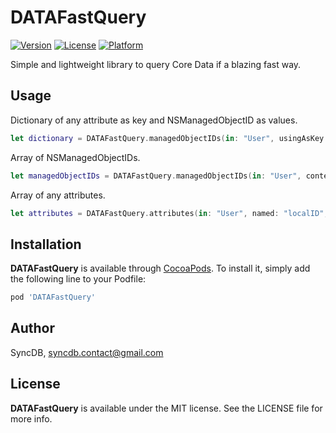 # DATAFastQuery

[![Version](https://img.shields.io/cocoapods/v/DATAFastQuery.svg?style=flat)](http://cocoadocs.org/docsets/DATAFastQuery)
[![License](https://img.shields.io/cocoapods/l/DATAFastQuery.svg?style=flat)](http://cocoadocs.org/docsets/DATAFastQuery)
[![Platform](https://img.shields.io/cocoapods/p/DATAFastQuery.svg?style=flat)](http://cocoadocs.org/docsets/DATAFastQuery)

Simple and lightweight library to query Core Data if a blazing fast way.

## Usage

Dictionary of any attribute as key and NSManagedObjectID as values.

```swift
let dictionary = DATAFastQuery.managedObjectIDs(in: "User", usingAsKey: "remoteID", context: context)
```

Array of NSManagedObjectIDs.

```swift
let managedObjectIDs = DATAFastQuery.managedObjectIDs(in: "User", context: context)
```

Array of any attributes.

```swift
let attributes = DATAFastQuery.attributes(in: "User", named: "localID", context: context, sortDescriptors: [NSSortDescriptor(key: "localID", ascending: true)])
```

## Installation

**DATAFastQuery** is available through [CocoaPods](http://cocoapods.org). To install
it, simply add the following line to your Podfile:

```ruby
pod 'DATAFastQuery'
```

## Author

SyncDB, syncdb.contact@gmail.com

## License

**DATAFastQuery** is available under the MIT license. See the LICENSE file for more info.
